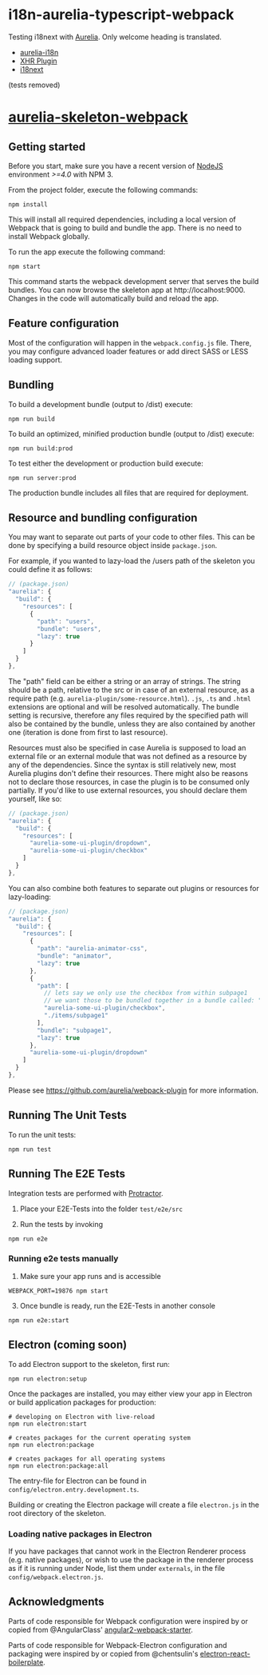 # i18n-aurelia-typescript-webpack

Testing i18next with [Aurelia](http://aurelia.io). Only welcome heading is translated.

- [aurelia-i18n](https://github.com/aurelia/i18n)
- [XHR Plugin](https://github.com/i18next/i18next-xhr-backend)
- [i18next](http://i18next.com/)

(tests removed)

# [aurelia-skeleton-webpack](https://github.com/aurelia/skeleton-navigation)

## Getting started

Before you start, make sure you have a recent version of [NodeJS](http://nodejs.org/) environment *>=4.0* with NPM 3.

From the project folder, execute the following commands:

```shell
npm install
```

This will install all required dependencies, including a local version of Webpack that is going to
build and bundle the app. There is no need to install Webpack globally.

To run the app execute the following command:

```shell
npm start
```

This command starts the webpack development server that serves the build bundles.
You can now browse the skeleton app at http://localhost:9000. Changes in the code
will automatically build and reload the app.

## Feature configuration

Most of the configuration will happen in the `webpack.config.js` file.
There, you may configure advanced loader features or add direct SASS or LESS loading support.

## Bundling

To build a development bundle (output to /dist) execute:

```shell
npm run build
```

To build an optimized, minified production bundle (output to /dist) execute:

```shell
npm run build:prod
```

To test either the development or production build execute:

```shell
npm run server:prod
```

The production bundle includes all files that are required for deployment.

## Resource and bundling configuration

You may want to separate out parts of your code to other files.
This can be done by specifying a build resource object inside `package.json`.

For example, if you wanted to lazy-load the /users path of the skeleton you could define it as follows:

```js
// (package.json)
"aurelia": {
  "build": {
    "resources": [
      {
        "path": "users",
        "bundle": "users",
        "lazy": true
      }
    ]
  }
},
```

The "path" field can be either a string or an array of strings.
The string should be a path, relative to the src or in case of an external resource, as a require path (e.g. `aurelia-plugin/some-resource.html`).
`.js`, `.ts` and `.html` extensions are optional and will be resolved automatically.
The bundle setting is recursive, therefore any files required by the specified path will also be contained by the bundle, unless they are also contained by another one (iteration is done from first to last resource).

Resources must also be specified in case Aurelia is supposed to load an external file or an external module that was not defined as a resource by any of the dependencies.
Since the syntax is still relatively new, most Aurelia plugins don't define their resources.
There might also be reasons not to declare those resources, in case the plugin is to be consumed only partially.
If you'd like to use external resources, you should declare them yourself, like so:

```js
// (package.json)
"aurelia": {
  "build": {
    "resources": [
      "aurelia-some-ui-plugin/dropdown",
      "aurelia-some-ui-plugin/checkbox"
    ]
  }
},
```

You can also combine both features to separate out plugins or resources for lazy-loading:

```js
// (package.json)
"aurelia": {
  "build": {
    "resources": [
      {
        "path": "aurelia-animator-css",
        "bundle": "animator",
        "lazy": true
      },
      {
        "path": [
          // lets say we only use the checkbox from within subpage1
          // we want those to be bundled together in a bundle called: "subpage1"
          "aurelia-some-ui-plugin/checkbox",
          "./items/subpage1"
        ],
        "bundle": "subpage1",
        "lazy": true
      },
      "aurelia-some-ui-plugin/dropdown"
    ]
  }
},
```

Please see https://github.com/aurelia/webpack-plugin for more information.

## Running The Unit Tests

To run the unit tests:

```shell
npm run test
```

## Running The E2E Tests
Integration tests are performed with [Protractor](http://angular.github.io/protractor/#/).

1. Place your E2E-Tests into the folder ```test/e2e/src```

2. Run the tests by invoking

  ```shell
  npm run e2e
  ```

### Running e2e tests manually

1. Make sure your app runs and is accessible

  ```shell
  WEBPACK_PORT=19876 npm start
  ```

3. Once bundle is ready, run the E2E-Tests in another console

  ```shell
  npm run e2e:start
  ```

## Electron (coming soon)

To add Electron support to the skeleton, first run:

```shell
npm run electron:setup
```

Once the packages are installed, you may either view your app in Electron or build application packages for production:

```shell
# developing on Electron with live-reload
npm run electron:start

# creates packages for the current operating system
npm run electron:package

# creates packages for all operating systems
npm run electron:package:all
```

The entry-file for Electron can be found in `config/electron.entry.development.ts`.

Building or creating the Electron package will create a file `electron.js` in the root directory of the skeleton.

### Loading native packages in Electron

If you have packages that cannot work in the Electron Renderer process (e.g. native packages), or wish to use the package in the renderer process as if it is running under Node, list them under `externals`, in the file `config/webpack.electron.js`.

## Acknowledgments

Parts of code responsible for Webpack configuration were inspired by or copied from @AngularClass' [angular2-webpack-starter](https://github.com/AngularClass/angular2-webpack-starter).

Parts of code responsible for Webpack-Electron configuration and packaging were inspired by or copied from @chentsulin's [electron-react-boilerplate](https://github.com/chentsulin/electron-react-boilerplate).
